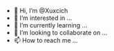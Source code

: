 - 👋 Hi, I’m @Xuxcich
- 👀 I’m interested in ...
- 🌱 I’m currently learning ...
- 💞️ I’m looking to collaborate on ...
- 📫 How to reach me ...

<!---
Xuxcich/Xuxcich is a ✨ special ✨ repository because its `README.md` (this file) appears on your GitHub profile.
You can click the Preview link to take a look at your changes.
--->
